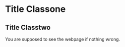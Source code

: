 Title Classone  
======================

Title Classtwo  
-------------------

You are supposed to see the webpage if nothing wrong.  
